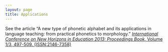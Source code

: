 ```yaml
---
layout: page
title: Applications
---
```


See the article “A new type of phonetic alphabet and its applications in language teaching: from practical 
phonetics to morphology.” [*International Conference on New Horizons in Education 2013: Proceedings Book*, 
Volume 1/3, 497-509. (ISSN:2146-7358)][1]

[1]: http://www.int-e.net/publication_folder/inte/inte2013-1.pdf "International Conference on New Horizons in Education 2013: Proceedings Book, Volume 1/3"

